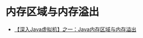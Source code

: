# 内存区域与内存溢出

- [【深入Java虚拟机】之一：Java内存区域与内存溢出](https://blog.csdn.net/ns_code/article/details/17565503)







